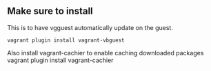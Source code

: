 Make sure to install
--------------------
This is to have vgguest automatically update on the guest.

    vagrant plugin install vagrant-vbguest

Also install vagrant-cachier to enable caching downloaded packages
    vagrant plugin install vagrant-cachier
